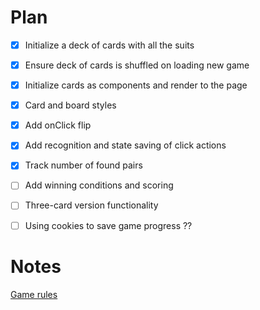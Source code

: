 # Plan

- [x] Initialize a deck of cards with all the suits
- [x] Ensure deck of cards is shuffled on loading new game
- [x] Initialize cards as components and render to the page
- [x] Card and board styles
- [x] Add onClick flip
- [x] Add recognition and state saving of click actions
- [x] Track number of found pairs
- [ ] Add winning conditions and scoring 
- [ ] Three-card version functionality
- [ ] Using cookies to save game progress ??


# Notes

[Game rules](https://en.wikipedia.org/wiki/Concentration_(game))
